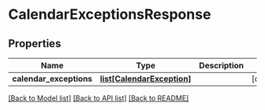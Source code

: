 # CalendarExceptionsResponse

## Properties
Name | Type | Description | Notes
------------ | ------------- | ------------- | -------------
**calendar_exceptions** | [**list[CalendarException]**](CalendarException.md) |  | [optional] 

[[Back to Model list]](../README.md#documentation-for-models) [[Back to API list]](../README.md#documentation-for-api-endpoints) [[Back to README]](../README.md)


